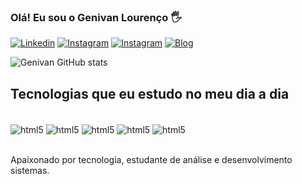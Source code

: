 ### Olá! Eu sou o Genivan Lourenço 🖐️

[![Linkedin](https://img.shields.io/badge/LinkedIn-0077B5?style=for-the-badge&logo=linkedin&logoColor=white)](https://www.linkedin.com/in/genivanlourencodev/)
[![Instagram](https://img.shields.io/badge/Instagram-E4405F?style=for-the-badge&logo=instagram&logoColor=white)](https://www.instagram.com/genivann_lourenco/)
[![Instagram](https://img.shields.io/badge/WhatsApp-25D366?style=for-the-badge&logo=whatsapp&logoColor=white)](https://api.whatsapp.com/send?phone=5561984496372)
[![Blog](https://img.shields.io/website-up-down-green-red/http/monip.org.svg)](https://genivanlourenco.github.io/Portfolio/)

![Genivan GitHub stats](https://github-readme-stats.vercel.app/api?username=GenivanLourenco&show_icons=true&theme=dracula)

## Tecnologias que eu estudo no meu dia a dia

<div style="display: inline_block"><br/>
  <img align="center" alt="html5" src="https://img.shields.io/badge/HTML-239120?style=for-the-badge&logo=html5&logoColor=white"/> 
  <img align="center" alt="html5" src="https://img.shields.io/badge/CSS-239120?&style=for-the-badge&logo=css3&logoColor=white"/>
  <img align="center" alt="html5" src="https://img.shields.io/badge/JavaScript-F7DF1E?style=for-the-badge&logo=javascript&logoColor=black"/>
  <img align="center" alt="html5" src="https://img.shields.io/badge/Java-ED8B00?style=for-the-badge&logo=java&logoColor=white"/>
  <img align="center" alt="html5" src="https://img.shields.io/badge/Spring-6DB33F?style=for-the-badge&logo=spring&logoColor=white"/>

</div><br/>

Apaixonado por tecnologia, estudante de análise e desenvolvimento sistemas.
